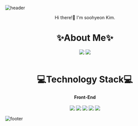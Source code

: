 ![header](https://capsule-render.vercel.app/api?type=slice&color=4695d6&height=250&section=header&text=soohyeon%20Kim%20&fontSize=100&animation=fadeIn)
&nbsp;
&nbsp;
<div align="center">
  Hi there!👋
  I'm soohyeon Kim.
  
</div>
<h1 align="center">✨About Me✨</h1>
<div align="center">
<a href="https://velog.io/@tngusglaso" target="_blank"><img src="https://img.shields.io/badge/Tech Blog-20C997?style=flat-square&logo=Vimeo&logoColor=white"/></a> <!-- Velog -->
<a href="" target="_blank"><img src="https://img.shields.io/badge/tngusglaso@gmail.com-EA4335?style=flat-square&logo=Gmail&logoColor=white"/></a>              <!-- Gmail -->
</div>
&nbsp;
&nbsp;
<h1 align="center">💻Technology Stack💻</h1>

<div align="center">
  <h4>Front-End</h4>
<img src="https://img.shields.io/badge/HTML-E34F26?style=flat-square&logo=HTML5&logoColor=white"/></a>              <!-- HTML -->
<img src="https://img.shields.io/badge/CSS-1572B6?style=flat-square&logo=CSS3&logoColor=white"/></a>                <!-- CSS -->
<img src="https://img.shields.io/badge/JavaScript-F7DF1E?style=flat-square&logo=JavaScript&logoColor=white"/></a>   <!-- js -->
<img src="https://img.shields.io/badge/Vue.js-3FB27F?style=flat-square&logo=Vue.js&logoColor=white"/></a>           <!-- Vue.js -->
<img src="https://img.shields.io/badge/Vuex-33475B?style=flat-square&logo=Vue.js&logoColor=white"/></a>             <!-- Vuex -->
</div>

![footer](https://capsule-render.vercel.app/api?section=footer&type=slice&color=fed95c&height=200)

<!--
<div align="center">
  <h4>Back-End</h4>
<img src="https://img.shields.io/badge/Java-007396?style=flat-square&logo=Java&logoColor=white"/></a>             
<img src="https://img.shields.io/badge/Spring Boot-6DB33F?style=flat-square&logo=Spring Boot&logoColor=white"/></a>
</div>

<div align="center">
  <h4>aaa</h4>
<img src="https://img.shields.io/badge/MySQL-4479A1?style=flat-square&logo=MySQL&logoColor=white"/></a>            
</div>

<div align="center">
  <h4>bbb</h4>
<img src="https://img.shields.io/badge/Amazon AWS-232F3E?style=flat-square&logo=Amazon AWS&logoColor=white"/></a>  
<img src="https://img.shields.io/badge/Amazon S3-569A31?style=flat-square&logo=Amazon S3&logoColor=white"/></a>    
<img src="https://img.shields.io/badge/Heroku-430098?style=flat-square&logo=Heroku&logoColor=white"/></a>          
</div>
-->


